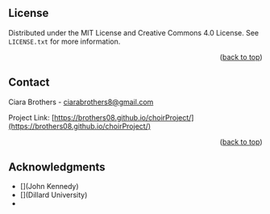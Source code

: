 <!-- LICENSE -->
## License

Distributed under the MIT License and Creative Commons 4.0 License. See `LICENSE.txt` for more information.

<p align="right">(<a href="#readme-top">back to top</a>)</p>



<!-- CONTACT -->
## Contact

Ciara Brothers - ciarabrothers8@gmail.com

Project Link: [https://brothers08.github.io/choirProject/](https://brothers08.github.io/choirProject/)

<p align="right">(<a href="#readme-top">back to top</a>)</p>



<!-- ACKNOWLEDGMENTS -->
## Acknowledgments

* [](John Kennedy)
* [](Dillard University)
* []()

